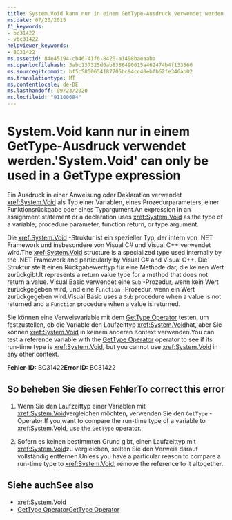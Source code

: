 ```yaml
---
title: System.Void kann nur in einem GetType-Ausdruck verwendet werden.
ms.date: 07/20/2015
f1_keywords:
- bc31422
- vbc31422
helpviewer_keywords:
- BC31422
ms.assetid: 84e45194-cb46-41f6-8420-a1498baeaaba
ms.openlocfilehash: 3abc137325d0ab8386490015a462474b4f133566
ms.sourcegitcommit: bf5c5850654187705bc94cc40ebfb62fe346ab02
ms.translationtype: MT
ms.contentlocale: de-DE
ms.lasthandoff: 09/23/2020
ms.locfileid: "91100684"
---
```

# <a name="systemvoid-can-only-be-used-in-a-gettype-expression"></a><span data-ttu-id="58227-102">System.Void kann nur in einem GetType-Ausdruck verwendet werden.</span><span class="sxs-lookup"><span data-stu-id="58227-102">'System.Void' can only be used in a GetType expression</span></span>

<span data-ttu-id="58227-103">Ein Ausdruck in einer Anweisung oder Deklaration verwendet <xref:System.Void> als Typ einer Variablen, eines Prozedurparameters, einer Funktionsrückgabe oder eines Typargument.</span><span class="sxs-lookup"><span data-stu-id="58227-103">An expression in an assignment statement or a declaration uses <xref:System.Void> as the type of a variable, procedure parameter, function return, or type argument.</span></span>  
  
 <span data-ttu-id="58227-104">Die <xref:System.Void> -Struktur ist ein spezieller Typ, der intern von .NET Framework und insbesondere von Visual C# und Visual C++ verwendet wird.</span><span class="sxs-lookup"><span data-stu-id="58227-104">The <xref:System.Void> structure is a specialized type used internally by the .NET Framework and particularly by Visual C# and Visual C++.</span></span> <span data-ttu-id="58227-105">Die Struktur stellt einen Rückgabewerttyp für eine Methode dar, die keinen Wert zurückgibt.</span><span class="sxs-lookup"><span data-stu-id="58227-105">It represents a return value type for a method that does not return a value.</span></span> <span data-ttu-id="58227-106">Visual Basic verwendet eine `Sub` -Prozedur, wenn kein Wert zurückgegeben wird, und eine `Function` -Prozedur, wenn ein Wert zurückgegeben wird.</span><span class="sxs-lookup"><span data-stu-id="58227-106">Visual Basic uses a `Sub` procedure when a value is not returned and a `Function` procedure when a value is returned.</span></span>  
  
 <span data-ttu-id="58227-107">Sie können eine Verweisvariable mit dem [GetType Operator](../language-reference/operators/gettype-operator.md) testen, um festzustellen, ob die Variable den Laufzeittyp <xref:System.Void>hat, aber Sie können <xref:System.Void> in keinem anderen Kontext verwenden.</span><span class="sxs-lookup"><span data-stu-id="58227-107">You can test a reference variable with the [GetType Operator](../language-reference/operators/gettype-operator.md) operator to see if its run-time type is <xref:System.Void>, but you cannot use <xref:System.Void> in any other context.</span></span>  
  
 <span data-ttu-id="58227-108">**Fehler-ID:** BC31422</span><span class="sxs-lookup"><span data-stu-id="58227-108">**Error ID:** BC31422</span></span>  
  
## <a name="to-correct-this-error"></a><span data-ttu-id="58227-109">So beheben Sie diesen Fehler</span><span class="sxs-lookup"><span data-stu-id="58227-109">To correct this error</span></span>  
  
1. <span data-ttu-id="58227-110">Wenn Sie den Laufzeittyp einer Variablen mit <xref:System.Void>vergleichen möchten, verwenden Sie den `GetType` -Operator.</span><span class="sxs-lookup"><span data-stu-id="58227-110">If you want to compare the run-time type of a variable to <xref:System.Void>, use the `GetType` operator.</span></span>  
  
2. <span data-ttu-id="58227-111">Sofern es keinen bestimmten Grund gibt, einen Laufzeittyp mit <xref:System.Void>zu vergleichen, sollten Sie den Verweis darauf vollständig entfernen.</span><span class="sxs-lookup"><span data-stu-id="58227-111">Unless you have a particular reason to compare a run-time type to <xref:System.Void>, remove the reference to it altogether.</span></span>  
  
## <a name="see-also"></a><span data-ttu-id="58227-112">Siehe auch</span><span class="sxs-lookup"><span data-stu-id="58227-112">See also</span></span>

- <xref:System.Void>
- [<span data-ttu-id="58227-113">GetType Operator</span><span class="sxs-lookup"><span data-stu-id="58227-113">GetType Operator</span></span>](../language-reference/operators/gettype-operator.md)

